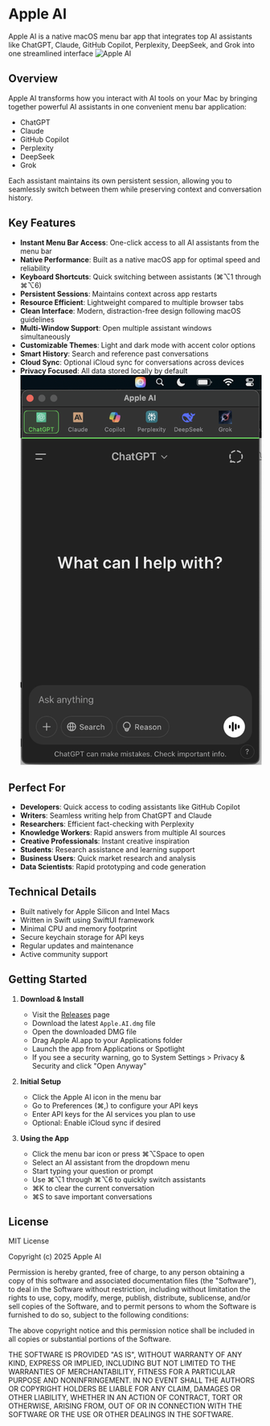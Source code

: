# Apple AI

Apple AI is a native macOS menu bar app that integrates top AI assistants like ChatGPT, Claude, GitHub Copilot, Perplexity, DeepSeek, and Grok into one streamlined interface
![Apple AI](interface.png)




## Overview

Apple AI transforms how you interact with AI tools on your Mac by bringing together powerful AI assistants in one convenient menu bar application:

- ChatGPT
- Claude 
- GitHub Copilot
- Perplexity
- DeepSeek
- Grok

Each assistant maintains its own persistent session, allowing you to seamlessly switch between them while preserving context and conversation history.

## Key Features

- **Instant Menu Bar Access**: One-click access to all AI assistants from the menu bar
- **Native Performance**: Built as a native macOS app for optimal speed and reliability 
- **Keyboard Shortcuts**: Quick switching between assistants (⌘⌥1 through ⌘⌥6)
- **Persistent Sessions**: Maintains context across app restarts
- **Resource Efficient**: Lightweight compared to multiple browser tabs
- **Clean Interface**: Modern, distraction-free design following macOS guidelines
- **Multi-Window Support**: Open multiple assistant windows simultaneously
- **Customizable Themes**: Light and dark mode with accent color options
- **Smart History**: Search and reference past conversations
- **Cloud Sync**: Optional iCloud sync for conversations across devices
- **Privacy Focused**: All data stored locally by default
![Apple AI Interface](ui.png)

## Perfect For

- **Developers**: Quick access to coding assistants like GitHub Copilot
- **Writers**: Seamless writing help from ChatGPT and Claude
- **Researchers**: Efficient fact-checking with Perplexity
- **Knowledge Workers**: Rapid answers from multiple AI sources
- **Creative Professionals**: Instant creative inspiration
- **Students**: Research assistance and learning support
- **Business Users**: Quick market research and analysis
- **Data Scientists**: Rapid prototyping and code generation

## Technical Details

- Built natively for Apple Silicon and Intel Macs
- Written in Swift using SwiftUI framework
- Minimal CPU and memory footprint
- Secure keychain storage for API keys
- Regular updates and maintenance
- Active community support

## Getting Started

1. **Download & Install**
   - Visit the [Releases](https://github.com/bunnysayzz/appleai/releases) page
   - Download the latest `Apple.AI.dmg` file
   - Open the downloaded DMG file
   - Drag Apple AI.app to your Applications folder
   - Launch the app from Applications or Spotlight
   - If you see a security warning, go to System Settings > Privacy & Security and click "Open Anyway"

2. **Initial Setup**
   - Click the Apple AI icon in the menu bar
   - Go to Preferences (⌘,) to configure your API keys
   - Enter API keys for the AI services you plan to use
   - Optional: Enable iCloud sync if desired

3. **Using the App**
   - Click the menu bar icon or press ⌘⌥Space to open
   - Select an AI assistant from the dropdown menu
   - Start typing your question or prompt
   - Use ⌘⌥1 through ⌘⌥6 to quickly switch assistants
   - ⌘K to clear the current conversation
   - ⌘S to save important conversations




## License

MIT License

Copyright (c) 2025 Apple AI

Permission is hereby granted, free of charge, to any person obtaining a copy
of this software and associated documentation files (the "Software"), to deal
in the Software without restriction, including without limitation the rights
to use, copy, modify, merge, publish, distribute, sublicense, and/or sell
copies of the Software, and to permit persons to whom the Software is
furnished to do so, subject to the following conditions:

The above copyright notice and this permission notice shall be included in all
copies or substantial portions of the Software.

THE SOFTWARE IS PROVIDED "AS IS", WITHOUT WARRANTY OF ANY KIND, EXPRESS OR
IMPLIED, INCLUDING BUT NOT LIMITED TO THE WARRANTIES OF MERCHANTABILITY,
FITNESS FOR A PARTICULAR PURPOSE AND NONINFRINGEMENT. IN NO EVENT SHALL THE
AUTHORS OR COPYRIGHT HOLDERS BE LIABLE FOR ANY CLAIM, DAMAGES OR OTHER
LIABILITY, WHETHER IN AN ACTION OF CONTRACT, TORT OR OTHERWISE, ARISING FROM,
OUT OF OR IN CONNECTION WITH THE SOFTWARE OR THE USE OR OTHER DEALINGS IN THE
SOFTWARE.
